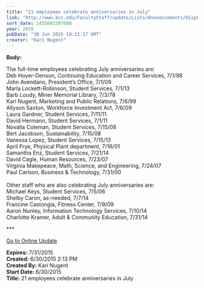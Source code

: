 ```yaml
---
title: "21 employees celebrate anniversaries in July"
link: "http://www.kcc.edu/FacultyStaff/update/Lists/Announcements/DispForm.aspx?ID=1962"
sort_date: 1435691597000
year: 2015
pubDate: "30 Jun 2015 19:13:17 GMT"
creator: "Kari Nugent"
---
```


<div><b>Body:</b> <div class="ExternalClassCEB1F9D7010D4BE09076FF7BA020ADF6"><p>The full-time employees celebrating July anniversaries are:<br />Deb Hoyer-Denson, Continuing Education and Career Services, 7/1/98<br />John Avendano, President’s Office, 7/1/09<br />Marla Lockett-Robinson, Student Services, 7/1/13<br />Barb Loudy, Miner Memorial Library, 7/3/78<br />Kari Nugent, Marketing and Public Relations, 7/6/99<br />Allyson Saxton, Workforce Investment Act, 7/6/09<br />Laura Gardner, Student Services, 7/11/11<br />David Hermann, Student Services, 7/1/11<br />Novalla Coleman, Student Services, 7/15/08<br />Bert Jacobson, Sustainability, 7/15/08<br />Vanessa Lopez, Student Services, 7/15/13<br />April Frye, Physical Plant department, 7/16/01<br />Samantha Enz, Student Services, 7/21/14<br />David Cagle, Human Resources, 7/23/07<br />Virginia Makepeace, Math, Science, and Engineering, 7/24/07<br />Paul Carlson, Business &amp; Technology, 7/31/00<br /><br />Other staff who are also celebrating July anniversaries are:<br />Michael Keys, Student Services, 7/5/06<br />Shelby Caron, as-needed, 7/7/14<br />Francine Castongia, Fitness Center, 7/9/09<br />Aaron Nunley, Information Technology Services, 7/10/14<br />Charlotte Kramer, Adult &amp; Community Education, 7/31/14<br /></p>
<p>***</p>
<p><a href="/update">Go to Online Update</a></p></div></div>
<div><b>Expires:</b> 7/31/2015</div>
<div><b>Created:</b> 6/30/2015 2:13 PM</div>
<div><b>Created By:</b> Kari Nugent</div>
<div><b>Start Date:</b> 6/30/2015</div>
<div><b>Title:</b> 21 employees celebrate anniversaries in July</div>
